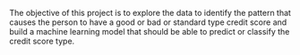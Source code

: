 The objective of this project is to explore the data to identify the pattern that   
causes the person to have a good or bad or standard type credit score and build a machine learning model that should be able 
to predict or classify the credit score type.
